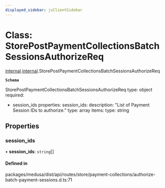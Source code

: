 ```yaml
---
displayed_sidebar: jsClientSidebar
---
```


# Class: StorePostPaymentCollectionsBatchSessionsAuthorizeReq

[internal](../modules/internal-8.md).[internal](../modules/internal-8.internal.md).StorePostPaymentCollectionsBatchSessionsAuthorizeReq

**`Schema`**

StorePostPaymentCollectionsBatchSessionsAuthorizeReq
type: object
required:
  - session_ids
properties:
  session_ids:
    description: "List of Payment Session IDs to authorize."
    type: array
    items:
      type: string

## Properties

### session\_ids

• **session\_ids**: `string`[]

#### Defined in

packages/medusa/dist/api/routes/store/payment-collections/authorize-batch-payment-sessions.d.ts:71

